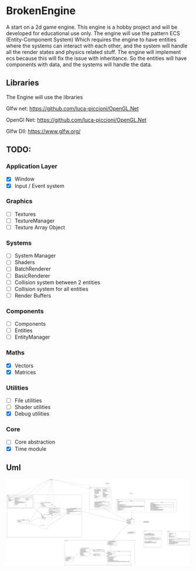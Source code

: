 # BrokenEngine
A start on a 2d game engine.
This engine is a hobby project and will be developed for educational use only. The engine will use the pattern ECS (Entity-Component System)
Which requires the engine to have entities where the systems can interact with each other, and the system will handle all the render states and physics related stuff.
The engine will implement ecs because this will fix the issue with inheritance. So the entities will have components with data, and the systems will handle the data.

## Libraries
The Engine will use the libraries

Glfw net: https://github.com/luca-piccioni/OpenGL.Net

OpenGl Net: https://github.com/luca-piccioni/OpenGL.Net

Glfw Dll: https://www.glfw.org/

## TODO:
### Application Layer
- [x] Window
- [x] Input / Event system
### Graphics
- [ ] Textures
- [ ] TextureManager
- [ ] Texture Array Object
### Systems
- [ ] System Manager
- [ ] Shaders
- [ ] BatchRenderer
- [ ] BasicRenderer
- [ ] Collision system between 2 entities
- [ ] Collision system for all entities
- [ ] Render Buffers
### Components
- [ ] Components
- [ ] Entities
- [ ] EntityManager
### Maths
- [x] Vectors
- [x] Matrices
### Utilities
- [ ] File utilities
- [ ] Shader utilities
- [x] Debug utilities
### Core
- [ ] Core abstraction
- [x] Time module
## Uml
![alt text](https://github.com/blackout1471/BrokenEngine/blob/master/BrokenEngine.jpg "Uml")
